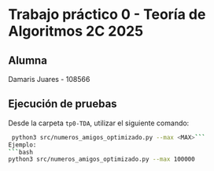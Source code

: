 # Trabajo práctico 0 - Teoría de Algoritmos 2C 2025

## Alumna
 Damaris Juares - 108566

## Ejecución de pruebas
Desde la carpeta `tp0-TDA`, utilizar el siguiente comando:
```bash
 python3 src/numeros_amigos_optimizado.py --max <MAX>```
Ejemplo:
```bash
python3 src/numeros_amigos_optimizado.py --max 100000


